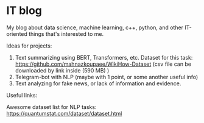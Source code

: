 # IT blog
My blog about data science, machine learning, c++, python, and other IT-oriented things that's interested to me.

Ideas for projects:

1. Text summarizing using BERT, Transformers, etc.
Dataset for this task: https://github.com/mahnazkoupaee/WikiHow-Dataset (csv file can be downloaded by link inside (590 MB) )
2. Telegram-bot with NLP (maybe with 1 point, or some another useful info)
3. Text analyzing for fake news, or lack of information and evidence.

Useful links:

Awesome dataset list for NLP tasks:
https://quantumstat.com/dataset/dataset.html
